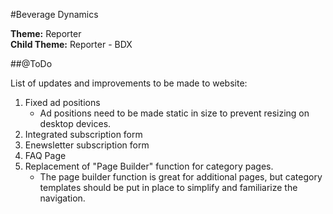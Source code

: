 #Beverage Dynamics

**Theme:** Reporter  
**Child Theme:** Reporter - BDX

##@ToDo

List of updates and improvements to be made to website:

1. Fixed ad positions 
   * Ad positions need to be made static in size to prevent resizing on desktop devices.
2. Integrated subscription form
3. Enewsletter subscription form
4. FAQ Page
5. Replacement of "Page Builder" function for category pages.
   * The page builder function is great for additional pages, but category templates should be put in place to simplify and familiarize the navigation.
